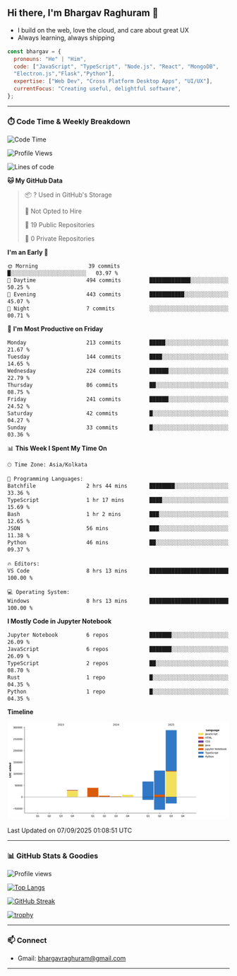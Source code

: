 ## Hi there, I'm Bhargav Raghuram 👋

- I build on the web, love the cloud, and care about great UX
- Always learning, always shipping

```js
const bhargav = {
  pronouns: "He" | "Him",
  code: ["JavaScript", "TypeScript", "Node.js", "React", "MongoDB",
  "Electron.js","Flask","Python"],
  expertise: ["Web Dev", "Cross Platform Desktop Apps", "UI/UX"],
  currentFocus: "Creating useful, delightful software",
};
```

---

### ⏱️ Code Time & Weekly Breakdown
<!--START_SECTION:waka-->
![Code Time](http://img.shields.io/badge/Code%20Time-17%20hrs%2058%20mins-blue)

![Profile Views](http://img.shields.io/badge/Profile%20Views-130-blue)

![Lines of code](https://img.shields.io/badge/From%20Hello%20World%20I%27ve%20Written-550.1%20thousand%20lines%20of%20code-blue)

**🐱 My GitHub Data** 

> 📦 ? Used in GitHub's Storage 
 > 
> 🚫 Not Opted to Hire
 > 
> 📜 19 Public Repositories 
 > 
> 🔑 0 Private Repositories 
 > 
**I'm an Early 🐤** 

```text
🌞 Morning                39 commits          █░░░░░░░░░░░░░░░░░░░░░░░░   03.97 % 
🌆 Daytime                494 commits         █████████████░░░░░░░░░░░░   50.25 % 
🌃 Evening                443 commits         ███████████░░░░░░░░░░░░░░   45.07 % 
🌙 Night                  7 commits           ░░░░░░░░░░░░░░░░░░░░░░░░░   00.71 % 
```
📅 **I'm Most Productive on Friday** 

```text
Monday                   213 commits         █████░░░░░░░░░░░░░░░░░░░░   21.67 % 
Tuesday                  144 commits         ████░░░░░░░░░░░░░░░░░░░░░   14.65 % 
Wednesday                224 commits         ██████░░░░░░░░░░░░░░░░░░░   22.79 % 
Thursday                 86 commits          ██░░░░░░░░░░░░░░░░░░░░░░░   08.75 % 
Friday                   241 commits         ██████░░░░░░░░░░░░░░░░░░░   24.52 % 
Saturday                 42 commits          █░░░░░░░░░░░░░░░░░░░░░░░░   04.27 % 
Sunday                   33 commits          █░░░░░░░░░░░░░░░░░░░░░░░░   03.36 % 
```


📊 **This Week I Spent My Time On** 

```text
🕑︎ Time Zone: Asia/Kolkata

💬 Programming Languages: 
Batchfile                2 hrs 44 mins       ████████░░░░░░░░░░░░░░░░░   33.36 % 
TypeScript               1 hr 17 mins        ████░░░░░░░░░░░░░░░░░░░░░   15.69 % 
Bash                     1 hr 2 mins         ███░░░░░░░░░░░░░░░░░░░░░░   12.65 % 
JSON                     56 mins             ███░░░░░░░░░░░░░░░░░░░░░░   11.38 % 
Python                   46 mins             ██░░░░░░░░░░░░░░░░░░░░░░░   09.37 % 

🔥 Editors: 
VS Code                  8 hrs 13 mins       █████████████████████████   100.00 % 

💻 Operating System: 
Windows                  8 hrs 13 mins       █████████████████████████   100.00 % 
```

**I Mostly Code in Jupyter Notebook** 

```text
Jupyter Notebook         6 repos             ███████░░░░░░░░░░░░░░░░░░   26.09 % 
JavaScript               6 repos             ███████░░░░░░░░░░░░░░░░░░   26.09 % 
TypeScript               2 repos             ██░░░░░░░░░░░░░░░░░░░░░░░   08.70 % 
Rust                     1 repo              █░░░░░░░░░░░░░░░░░░░░░░░░   04.35 % 
Python                   1 repo              █░░░░░░░░░░░░░░░░░░░░░░░░   04.35 % 
```



**Timeline**

![Lines of Code chart](https://raw.githubusercontent.com/BhargavRaghuram/BhargavRaghuram/master/assets/bar_graph.png)


 Last Updated on 07/09/2025 01:08:51 UTC
<!--END_SECTION:waka-->

---

### 📊 GitHub Stats & Goodies

![Profile views](https://komarev.com/ghpvc/?username=BhargavRaghuram)

[![Top Langs](https://github-readme-stats.vercel.app/api/top-langs/?username=BhargavRaghuram&layout=compact)](https://github.com/anuraghazra/github-readme-stats)

[![GitHub Streak](https://streak-stats.demolab.com?user=BhargavRaghuram)](https://github.com/DenverCoder1/github-readme-streak-stats)

[![trophy](https://github-profile-trophy.vercel.app/?username=BhargavRaghuram&theme=algolia&no-frame=true&column=4)](https://github.com/ryo-ma/github-profile-trophy)

---

### 📫 Connect
- Gmail: bhargavraghuram@gmail.com

---



